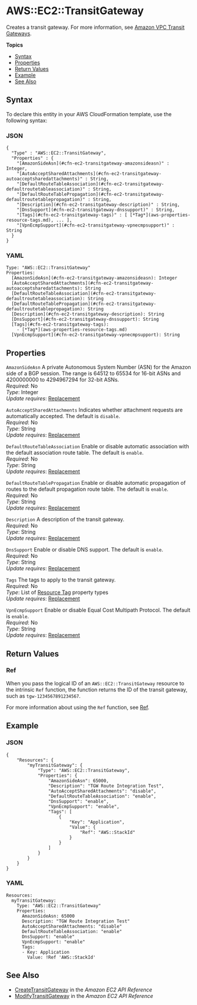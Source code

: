 # AWS::EC2::TransitGateway<a name="aws-resource-ec2-transitgateway"></a>

Creates a transit gateway\. For more information, see [Amazon VPC Transit Gateways](https://docs.aws.amazon.com/vpc/latest/tgw/)\.

**Topics**
+ [Syntax](#aws-resource-ec2-transitgateway-syntax)
+ [Properties](#aws-resource-ec2-transitgateway-properties)
+ [Return Values](#aws-resource-ec2-transitgateway-returnvalues)
+ [Example](#aws-resource-ec2-transitgateway-examples)
+ [See Also](#aws-resource-ec2-transitgateway-seealso)

## Syntax<a name="aws-resource-ec2-transitgateway-syntax"></a>

To declare this entity in your AWS CloudFormation template, use the following syntax:

### JSON<a name="aws-resource-ec2-transitgateway-syntax.json"></a>

```
{
  "Type" : "AWS::EC2::TransitGateway",
  "Properties" : {
    "[AmazonSideAsn](#cfn-ec2-transitgateway-amazonsideasn)" : Integer,
    "[AutoAcceptSharedAttachments](#cfn-ec2-transitgateway-autoacceptsharedattachments)" : String,
    "[DefaultRouteTableAssociation](#cfn-ec2-transitgateway-defaultroutetableassociation)" : String,
    "[DefaultRouteTablePropagation](#cfn-ec2-transitgateway-defaultroutetablepropagation)" : String,
    "[Description](#cfn-ec2-transitgateway-description)" : String,
    "[DnsSupport](#cfn-ec2-transitgateway-dnssupport)" : String,
    "[Tags](#cfn-ec2-transitgateway-tags)" : [ [*Tag*](aws-properties-resource-tags.md), ... ],
    "[VpnEcmpSupport](#cfn-ec2-transitgateway-vpnecmpsupport)" : String
  }
}
```

### YAML<a name="aws-resource-ec2-transitgateway-syntax.yaml"></a>

```
Type: "AWS::EC2::TransitGateway"
Properties:
  [AmazonSideAsn](#cfn-ec2-transitgateway-amazonsideasn): Integer
  [AutoAcceptSharedAttachments](#cfn-ec2-transitgateway-autoacceptsharedattachments): String
  [DefaultRouteTableAssociation](#cfn-ec2-transitgateway-defaultroutetableassociation): String
  [DefaultRouteTablePropagation](#cfn-ec2-transitgateway-defaultroutetablepropagation): String
  [Description](#cfn-ec2-transitgateway-description): String
  [DnsSupport](#cfn-ec2-transitgateway-dnssupport): String
  [Tags](#cfn-ec2-transitgateway-tags): 
    - [*Tag*](aws-properties-resource-tags.md)
  [VpnEcmpSupport](#cfn-ec2-transitgateway-vpnecmpsupport): String
```

## Properties<a name="aws-resource-ec2-transitgateway-properties"></a>

`AmazonSideAsn`  <a name="cfn-ec2-transitgateway-amazonsideasn"></a>
A private Autonomous System Number \(ASN\) for the Amazon side of a BGP session\. The range is 64512 to 65534 for 16\-bit ASNs and 4200000000 to 4294967294 for 32\-bit ASNs\.  
 *Required*: No  
 *Type*: Integer  
 *Update requires*: [Replacement](using-cfn-updating-stacks-update-behaviors.md#update-replacement) 

`AutoAcceptSharedAttachments`  <a name="cfn-ec2-transitgateway-autoacceptsharedattachments"></a>
Indicates whether attachment requests are automatically accepted\. The default is `disable`\.  
 *Required*: No  
 *Type*: String  
 *Update requires*: [Replacement](using-cfn-updating-stacks-update-behaviors.md#update-replacement) 

`DefaultRouteTableAssociation`  <a name="cfn-ec2-transitgateway-defaultroutetableassociation"></a>
Enable or disable automatic association with the default association route table\. The default is `enable`\.  
 *Required*: No  
 *Type*: String  
 *Update requires*: [Replacement](using-cfn-updating-stacks-update-behaviors.md#update-replacement) 

`DefaultRouteTablePropagation`  <a name="cfn-ec2-transitgateway-defaultroutetablepropagation"></a>
Enable or disable automatic propagation of routes to the default propagation route table\. The default is `enable`\.  
 *Required*: No  
 *Type*: String  
 *Update requires*: [Replacement](using-cfn-updating-stacks-update-behaviors.md#update-replacement) 

`Description`  <a name="cfn-ec2-transitgateway-description"></a>
A description of the transit gateway\.  
 *Required*: No  
 *Type*: String  
 *Update requires*: [Replacement](using-cfn-updating-stacks-update-behaviors.md#update-replacement) 

`DnsSupport`  <a name="cfn-ec2-transitgateway-dnssupport"></a>
Enable or disable DNS support\. The default is `enable`\.  
 *Required*: No  
 *Type*: String  
 *Update requires*: [Replacement](using-cfn-updating-stacks-update-behaviors.md#update-replacement) 

`Tags`  <a name="cfn-ec2-transitgateway-tags"></a>
The tags to apply to the transit gateway\.  
 *Required*: No  
 *Type*: List of [Resource Tag](aws-properties-resource-tags.md) property types  
 *Update requires*: [Replacement](using-cfn-updating-stacks-update-behaviors.md#update-replacement) 

`VpnEcmpSupport`  <a name="cfn-ec2-transitgateway-vpnecmpsupport"></a>
Enable or disable Equal Cost Multipath Protocol\. The default is `enable`\.  
 *Required*: No  
 *Type*: String  
 *Update requires*: [Replacement](using-cfn-updating-stacks-update-behaviors.md#update-replacement) 

## Return Values<a name="aws-resource-ec2-transitgateway-returnvalues"></a>

### Ref<a name="aws-resource-ec2-transitgateway-ref"></a>

When you pass the logical ID of an `AWS::EC2::TransitGateway` resource to the intrinsic `Ref` function, the function returns the ID of the transit gateway, such as `tgw-1234567891234567`\.

For more information about using the `Ref` function, see [Ref](intrinsic-function-reference-ref.md)\.

## Example<a name="aws-resource-ec2-transitgateway-examples"></a>

### JSON<a name="aws-resource-ec2-transitgateway-example1.json"></a>

```
{
    "Resources": {
        "myTransitGateway": {
            "Type": "AWS::EC2::TransitGateway",
            "Properties": {
                "AmazonSideAsn": 65000,
                "Description": "TGW Route Integration Test",
                "AutoAcceptSharedAttachments": "disable",
                "DefaultRouteTableAssociation": "enable",
                "DnsSupport": "enable",
                "VpnEcmpSupport": "enable",
                "Tags": [
                    {
                        "Key": "Application",
                        "Value": {
                            "Ref": "AWS::StackId"
                        }
                    }
                ]
            }
        }
    }
}
```

### YAML<a name="aws-resource-ec2-transitgateway-example1.yaml"></a>

```
Resources:
  myTransitGateway:
    Type: "AWS::EC2::TransitGateway"
    Properties:
      AmazonSideAsn: 65000
      Description: "TGW Route Integration Test"
      AutoAcceptSharedAttachments: "disable"
      DefaultRouteTableAssociation: "enable"
      DnsSupport: "enable"
      VpnEcmpSupport: "enable"
      Tags:
      - Key: Application
        Value: !Ref 'AWS::StackId'
```

## See Also<a name="aws-resource-ec2-transitgateway-seealso"></a>
+ [CreateTransitGateway](https://docs.aws.amazon.com/AWSEC2/latest/APIReference/API_CreateTransitGateway.html) in the *Amazon EC2 API Reference*
+ [ModifyTransitGateway](https://docs.aws.amazon.com/AWSEC2/latest/APIReference/API_ModifyTransitGateway.html) in the *Amazon EC2 API Reference*